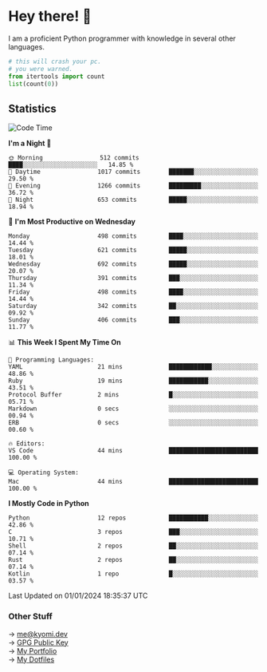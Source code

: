 # Hey there! 👋

I am a proficient Python programmer with knowledge in several other languages.

```py
# this will crash your pc.
# you were warned.
from itertools import count
list(count(0))
```

## Statistics
<!--START_SECTION:waka-->
![Code Time](http://img.shields.io/badge/Code%20Time-722%20hrs%2049%20mins-blue)

**I'm a Night 🦉** 

```text
🌞 Morning                512 commits         ████░░░░░░░░░░░░░░░░░░░░░   14.85 % 
🌆 Daytime                1017 commits        ███████░░░░░░░░░░░░░░░░░░   29.50 % 
🌃 Evening                1266 commits        █████████░░░░░░░░░░░░░░░░   36.72 % 
🌙 Night                  653 commits         █████░░░░░░░░░░░░░░░░░░░░   18.94 % 
```
📅 **I'm Most Productive on Wednesday** 

```text
Monday                   498 commits         ████░░░░░░░░░░░░░░░░░░░░░   14.44 % 
Tuesday                  621 commits         █████░░░░░░░░░░░░░░░░░░░░   18.01 % 
Wednesday                692 commits         █████░░░░░░░░░░░░░░░░░░░░   20.07 % 
Thursday                 391 commits         ███░░░░░░░░░░░░░░░░░░░░░░   11.34 % 
Friday                   498 commits         ████░░░░░░░░░░░░░░░░░░░░░   14.44 % 
Saturday                 342 commits         ██░░░░░░░░░░░░░░░░░░░░░░░   09.92 % 
Sunday                   406 commits         ███░░░░░░░░░░░░░░░░░░░░░░   11.77 % 
```


📊 **This Week I Spent My Time On** 

```text
💬 Programming Languages: 
YAML                     21 mins             ████████████░░░░░░░░░░░░░   48.86 % 
Ruby                     19 mins             ███████████░░░░░░░░░░░░░░   43.51 % 
Protocol Buffer          2 mins              █░░░░░░░░░░░░░░░░░░░░░░░░   05.71 % 
Markdown                 0 secs              ░░░░░░░░░░░░░░░░░░░░░░░░░   00.94 % 
ERB                      0 secs              ░░░░░░░░░░░░░░░░░░░░░░░░░   00.60 % 

🔥 Editors: 
VS Code                  44 mins             █████████████████████████   100.00 % 

💻 Operating System: 
Mac                      44 mins             █████████████████████████   100.00 % 
```

**I Mostly Code in Python** 

```text
Python                   12 repos            ███████████░░░░░░░░░░░░░░   42.86 % 
C                        3 repos             ███░░░░░░░░░░░░░░░░░░░░░░   10.71 % 
Shell                    2 repos             ██░░░░░░░░░░░░░░░░░░░░░░░   07.14 % 
Rust                     2 repos             ██░░░░░░░░░░░░░░░░░░░░░░░   07.14 % 
Kotlin                   1 repo              █░░░░░░░░░░░░░░░░░░░░░░░░   03.57 % 
```




 Last Updated on 01/01/2024 18:35:37 UTC
<!--END_SECTION:waka-->

### Other Stuff

→ [me@kyomi.dev](mailto:me@kyomi.dev)\
→ [GPG Public Key](https://github.com/bitterteriyaki.gpg)\
→ [My Portfolio](https://kyomi.dev)\
→ [My Dotfiles](https://github.com/bitterteriyaki/dotfiles)
